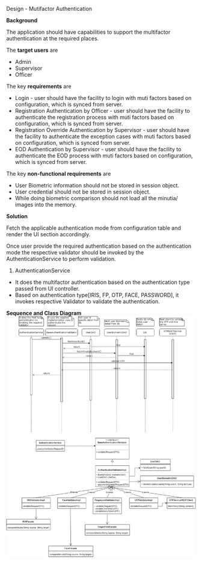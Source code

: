 Design - Mutifactor Authentication


**Background**

The application should have capabilities to support the multifactor authentication 
at the required places. 


The **target users** are

-   Admin
-   Supervisor
-   Officer


The key **requirements** are

-   Login - user should have the facility to login with muti factors based on configuration, which is synced 
    from server.
-   Registration Authentication by Officer - user should have the facility to authenticate the registration 
    process with muti factors based on configuration, which is synced from server.
-   Registration Override Authentication by Supervisor - user should have the facility to authenticate the 
    exception cases with muti factors based on configuration, which is synced from server.
-   EOD Authentication by Supervisor - user should have the facility to authenticate the EOD 
    process with muti factors based on configuration, which is synced from server.
    
The key **non-functional requirements** are

-   User Biometric information should not be stored in session object.
-   User credential should not be stored in session object.
-   While doing biometric comparison should not load all the minutia/ images into the memory.
 
	
**Solution**

Fetch the applicable authentication mode from configuration table and render the UI section accordingly.

Once user provide the required authentication based on the authentication mode the respective validator should be
invoked by the AuthenticationService to perform validation.

1.	AuthenticationService 
-   It does the multifactor authentication based on the authentication type passed from UI controller.
-   Based on authentication type[IRIS, FP, OTP, FACE, PASSWORD], it invokes respective Validator to validate
    the authentication.
    

**Sequence and Class Diagram**
![Authentication class diagram](_images/registration-multifactor-authentication.png)
